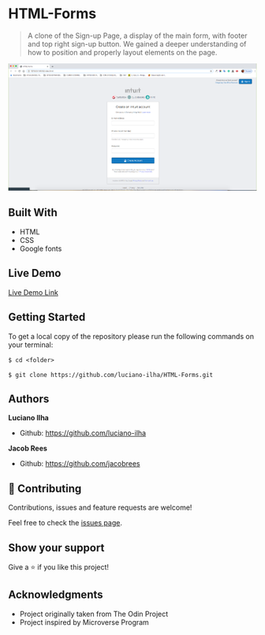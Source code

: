# HTML-Forms

> A clone of the Sign-up Page, a display of the main form, with footer and top right sign-up button.
> We gained a deeper understanding of how to position and properly layout elements on the page.

![Screenshot](images/HTML-Forms-Screenshot.png)


## Built With

- HTML
- CSS
- Google fonts


## Live Demo

[Live Demo Link](https://rawcdn.githack.com/luciano-ilha/HTML-Forms/b551f588487b7ef17cdc7e49a6c3b17acea053c9/index.html)


## Getting Started

To get a local copy of the repository please run the following commands on your terminal:

```
$ cd <folder>
```

```
$ git clone https://github.com/luciano-ilha/HTML-Forms.git
```

## Authors

**Luciano Ilha**

- Github: https://github.com/luciano-ilha

**Jacob Rees**
- Github: https://github.com/jacobrees



## 🤝 Contributing

Contributions, issues and feature requests are welcome!

Feel free to check the [issues page](https://github.com/luciano-ilha/HTML-Forms/issues).

## Show your support

Give a ⭐️ if you like this project!

## Acknowledgments

- Project originally taken from The Odin Project
- Project inspired by Microverse Program
